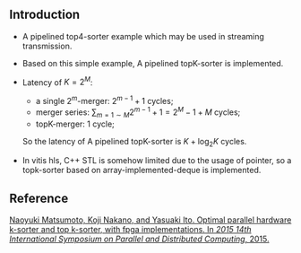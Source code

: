 ## Introduction

* A pipelined top4-sorter example which may be used in streaming transmission.

* Based on this simple example, A pipelined topK-sorter is implemented.

* Latency of $K=2^{M}$:

  * a single $2^m$-merger: $2^{m-1}+1$ cycles;
  * merger series: $\sum_{m=1\sim M} 2^{m-1}+1=2^M-1+M$ cycles;
  * topK-merger: $1$ cycle;

  So the latency of A pipelined topK-sorter is $K+\log_2 K$ cycles.

* In vitis hls, C++ STL is somehow limited due to the usage of pointer, so a topk-sorter based on array-implemented-deque is implemented.

## Reference

[Naoyuki Matsumoto, Koji Nakano, and Yasuaki Ito. Optimal parallel hardware k-sorter and top k-sorter, with fpga implementations. In *2015 14th International Symposium on Parallel and Distributed Computing*, 2015.](https://ieeexplore.ieee.org/document/7165140)
